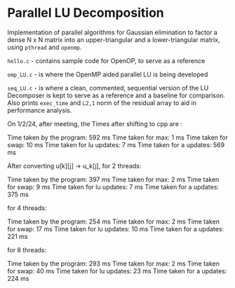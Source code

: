# Parallel LU Decomposition

Implementation of parallel algorithms for Gaussian elimination to factor a dense N x N matrix into an upper-triangular and a lower-triangular matrix, using `pthread` and `openmp`.

`hello.c` - contains sample code for OpenOP, to serve as a reference

`omp_LU.c` - is where the OpenMP aided parallel LU is being developed

`seq_LU.c` - is where a clean, commented, sequential version of the LU Decomposer is kept to serve as a reference and a baseline for comparison. Also prints `exec_time` and  `L2,1` norm of the residual array to aid in performance analysis.


On 1/2/24, after meeting, the Times after shifting to cpp are :

Time taken by the program: 592 ms
Time taken for max: 1 ms
Time taken for swap: 10 ms
Time taken for lu updates: 7 ms
Time taken for a updates: 569 ms


After converting u[k][j] -> u_k[j], for 2 threads:

Time taken by the program: 397 ms
Time taken for max: 2 ms
Time taken for swap: 9 ms
Time taken for lu updates: 7 ms
Time taken for a updates: 375 ms

for 4 threads:

Time taken by the program: 254 ms
Time taken for max: 2 ms
Time taken for swap: 17 ms
Time taken for lu updates: 10 ms
Time taken for a updates: 221 ms

for 8 threads:

Time taken by the program: 293 ms
Time taken for max: 2 ms
Time taken for swap: 40 ms
Time taken for lu updates: 23 ms
Time taken for a updates: 224 ms

